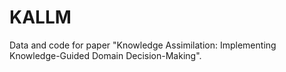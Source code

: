 # KALLM
Data and code for paper "Knowledge Assimilation: Implementing Knowledge-Guided Domain Decision-Making".
